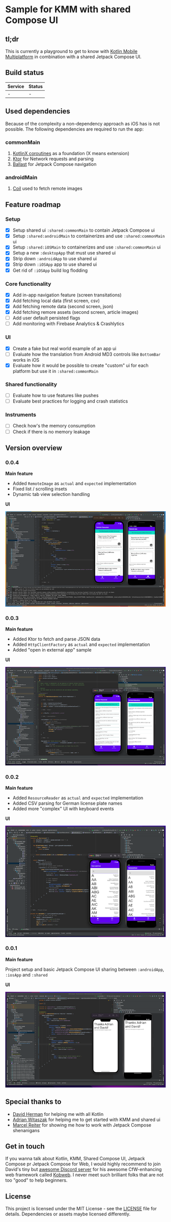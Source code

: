 # Sample for KMM with shared Compose UI

## tl;dr
This is currently a playground to get to know with [Kotlin Mobile Multiplatform](https://kotlinlang.org/lp/mobile/) in combination with a shared Jetpack Compose UI.

## Build status

|Service|Status|
|-------|------|
|-|-|

## Used dependencies

Because of the complexity a non-dependency approach as iOS has is not possible.
The following dependencies are required to run the app:

### commonMain

1. [KotlinX coroutines](https://github.com/Kotlin/kotlinx.coroutines) as a foundation (X means extension)
2. [Ktor](https://ktor.io) for Network requests and parsing
3. [Ballast](https://copper-leaf.github.io/ballast/) for Jetpack Compose navigation

### androidMain

1. [Coil](https://coil-kt.github.io/coil/) used to fetch remote images

## Feature roadmap

### Setup
- [x] Setup shared ui `:shared:commonMain` to contain Jetpack Compose ui
- [x] Setup `:shared:androidMain` to containerizes and use `:shared:commonMain` ui
- [x] Setup `:shared:iOSMain` to containerizes and use `:shared:commonMain` ui
- [x] Setup a new `:desktopApp` that must use shared ui
- [x] Strip down `:androidApp` to use shared ui
- [x] Strip down `:iOSApp` app to use shared ui
- [x] Get rid of `:iOSApp` build log flodding

### Core functionality
- [x] Add in-app navigation feature (screen transitations)
- [x] Add fetching local data  (first screen, csv)
- [x] Add fetching remote data (second screen, json)
- [x] Add fetching remore assets (second screen, article images)
- [ ] Add user default persisted flags
- [ ] Add monitoring with Firebase Analytics & Crashlytics

### UI
- [x] Create a fake but real world example of an app ui
- [ ] Evaluate how the translation from Android MD3 controls like `BottomBar` works in iOS
- [x] Evaluate how it would be possible to create "custom" ui for each platform but use it in `:shared:commonMain`

### Shared functionality
- [ ] Evaluate how to use features like pushes
- [ ] Evaluate best practices for logging and crash statistics

### Instruments
- [ ] Check how's the memory consumption
- [ ] Check if there is no memory leakage

## Version overview

### 0.0.4
**Main feature**

- Added `RemoteImage` as `actual` and `expected` implementation 
- Fixed list / scrolling insets
- Dynamic tab view selection handling

**UI**

![Version 0.0.4](https://github.com/tscholze/kotlin-kmm-compose-sample/blob/main/docs/v004-min.png?raw=true "Version 0.0.4")

### 0.0.3
**Main feature**

- Added Ktor to fetch and parse JSON data
- Added `HttpClientFactory` as `actual` and `expected` implementation
- Added "open in external app" sample

**UI**

![Version 0.0.3](https://github.com/tscholze/kotlin-kmm-compose-sample/blob/main/docs/v003-min.png?raw=true "Version 0.0.3")

### 0.0.2
**Main feature**

- Added `ResourceReader` as `actual` and `expected` implementation
- Added CSV parsing for German license plate names
- Added more "complex" UI with keyboard events

**UI**

![Version 0.0.2](https://github.com/tscholze/kotlin-kmm-compose-sample/blob/main/docs/v002-min.png?raw=true "Version 0.0.2")

### 0.0.1
**Main feature**

Project setup and basic Jetpack Compose UI sharing between `:androidApp`, `:iosApp` and `:shared`

**UI**

![Version 0.0.1](https://github.com/tscholze/kotlin-kmm-compose-sample/blob/main/docs/v001-min.png?raw=true "Version 0.0.1")

## Special thanks to
- [David Herman](https://github.com/bitspittle) for helping me with all Kotlin
- [Adrian Witaszak](https://github.com/charlee-dev) for helping me to get started with KMM and shared ui
- [Marcel Reiter](MarcelReiter) for showing me how to work with Jetpack Compose shenanigans

## Get in touch
If you wanna talk about Kotlin, KMM, Shared Compose UI, Jetpack Compose pr Jetpack Compose for Web, I would highly recommend to join David's tiny but [awesome Discord server](https://discord.com/invite/5NZ2GKV5Cs) for his awesome CfW-enhancing web framework called [Kobweb](https://kobweb.varabyte.com). I never meet such brilliant folks that are not too "good" to help beginners.


## License
This project is licensed under the MIT License - see the [LICENSE](LICENSE) file for details.
Dependencies or assets maybe licensed differently.
